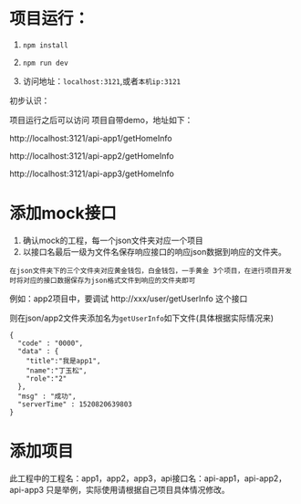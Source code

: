 

# 项目运行：

1. `npm install`


2. `npm run dev`


3. 访问地址：`localhost:3121`,或者`本机ip:3121`

 

初步认识：

项目运行之后可以访问 项目自带demo，地址如下：

http://localhost:3121/api-app1/getHomeInfo

http://localhost:3121/api-app2/getHomeInfo

http://localhost:3121/api-app3/getHomeInfo



# 添加mock接口

1. 确认mock的工程，每一个json文件夹对应一个项目
2. 以接口名最后一级为文件名保存响应接口的响应json数据到响应的文件夹。


```
在json文件夹下的三个文件夹对应黄金钱包，白金钱包，一手黄金 3个项目，在进行项目开发时将对应的接口数据保存为json格式文件到响应的文件夹即可
```

例如：app2项目中，要调试 http://xxx/user/getUserInfo 这个接口

则在json/app2文件夹添加名为`getUserInfo`如下文件(具体根据实际情况来)

```
{
  "code" : "0000",
  "data" : {
    "title":"我是app1",
    "name":"丁玉松",
    "role":"2"
  },
  "msg" : "成功",
  "serverTime" : 1520820639803
}
```



# 添加项目

此工程中的工程名：app1，app2，app3，api接口名：api-app1，api-app2，api-app3 只是举例，实际使用请根据自己项目具体情况修改。


